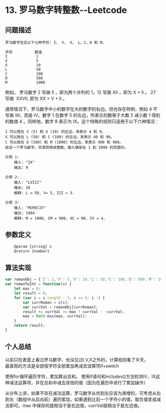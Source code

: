 # 13. 罗马数字转整数--Leetcode
>
## 问题描述
>
    罗马数字包含以下七种字符: I， V， X， L，C，D 和 M。
>
    字符          数值
    I             1
    V             5
    X             10
    L             50
    C             100
    D             500
    M             1000
>
例如， 罗马数字 2 写做 II ，即为两个并列的 1。12 写做 XII ，即为 X + II 。 27 写做  XXVII, 即为 XX + V + II 。
>
通常情况下，罗马数字中小的数字在大的数字的右边。但也存在特例，例如 4 不写做 IIII，而是 IV。数字 1 在数字 5 的左边，所表示的数等于大数 5 减小数 1 得到的数值 4 。同样地，数字 9 表示为 IX。这个特殊的规则只适用于以下六种情况：
>
    I 可以放在 V (5) 和 X (10) 的左边，来表示 4 和 9。
    X 可以放在 L (50) 和 C (100) 的左边，来表示 40 和 90。
    C 可以放在 D (500) 和 M (1000) 的左边，来表示 400 和 900。
    给定一个罗马数字，将其转换成整数。输入确保在 1 到 3999 的范围内。
>
    示例 1:
        输入: "IX"
        输出: 9
>
    示例 2:
        输入: "LVIII"
        输出: 58
        解释: L = 50, V= 5, III = 3.
>
    示例 3:
        输入: "MCMXCIV"
        输出: 1994
        解释: M = 1000, CM = 900, XC = 90, IV = 4.
>
## 参数定义
>
```javascript
    @param {string} s
    @return {number}
```
>
## 算法实现
>
```javascript
var romanObj = {'I': 1,'V': 5,'X': 10,'L': 50,'C': 100,'D': 500,'M': 1000};
var romanToInt = function(s) {
    let max = 0;
    let result = 0;
    for (var i = s.length - 1; i >= 0; i--) {
        var currRoman = s[i];
        var currVal = romanObj[currRoman];
        result += currVal >= max ? currVal : -currVal;
        max = Math.max(max, currVal);
    }
    return result;
}
```
>
## 个人总结
>
以前只在表盘上看过罗马数字，也没见过I,V,X之外的，计算规则看了半天。  
最直观的方法是全部按字符全部累加再减去误算项if+switch  
>
使用for循环遍历字符，累加算出总和。
使用if语句和includes()方法检测IV，IX这种减法运算项，并在总和中减去双倍的值（因为在遍历中进行了累加操作）
>
从分布上讲，如果不存在减法运算，罗马数字从优到左应该为递增的，可考虑从右到左（数组中从后向前）遍历累加，如果遇到比前一个字符小的值，取负值变成减法即可。max 中保存的就相当于是右边值，currVal就相当于是左边值。
>